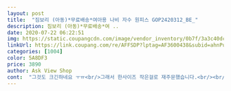 ```yaml
---
layout: post 
title:  "짐보리 (아동)*무료배송*여아용 나비 자수 원피스 GOP2420312_BE_" 
description: 짐보리 (아동)*무료배송*여 ..
date: 2020-07-22 06:22:51 
img: https://static.coupangcdn.com/image/vendor_inventory/0b7f/3a3c40dceb2647d83257d86a8d860146e14b963059e3cdfecce2198780a3.jpg 
linkUrl: https://link.coupang.com/re/AFFSDP?lptag=AF3600438&subid=ahnPublicAsk&pageKey=299232288&itemId=942450906&vendorItemId=70436591044&traceid=V0-113-39c95741e28daa85 
categories: [1004] 
color: 5A8DF3 
price: 3890 
author: Ask View Shop 
cont:  "그것도 크긴하네요 ㅜㅠ<br/>그래서 한사이즈 작은걸로 재주문했습니다.<br/><br/>꼭 입혀야하는 스타일이예요ㅋ<br/>너무 예쁘고 고급스러워요.<br/><br/>너무너무 예쁘게 잘 맞아서<br/>다만 사이즈가 커서<br/>대박세일이라 구매했습니다.<br/><br/>뭘 입혀도 예쁘고 사랑스러운 아가일때<br/>아직 빨아보진 않았는데 상품  가격 대비 매우 만족합니다.<br/> 한번만 입는다해도 만족할 정도예요.<br/> 색상은 흰색에 가까울거라 생각했는데 거의 베이지에 가깝고요.<br/> 조금 도톰합니다.<br/><br/>어깨가 내려오네요<br/>어떻게 이 가격에 이런 상품이 있을까 대만족입니다.<br/>득템한거 같아 엄청 기분좋아요^^이 판매자의 다른  상품도 검색해보려고요.<br/> ^^<br/>어른은 이런 스타일 소화 못하죠.<br/><br/>에어컨 생각하면 딱 좋을거 같기도 해요.<br/><br/>역시 기대이상이예요.<br/><br/>옷은 진짜 최고예요!!!<br/>저렴하고 무배라 그냥 기대없이 구입했는데<br/>짐보리만의 감성이나 디테일을 진짜 좋아하는데... <br/><br/>커서도 입히려고요.<br/><br/>큰 사이즈로 하나 더 주문했어요.<br/><br/>키 110, 몸무게 19킬로 언저리인 6세 딸에게<br/>통짜 원피스입니다.<br/><br/>팔랑거리는 소재 아닌, 톡톡한 느낌의 소재이고<br/>한여름에 입히기엔 조금 두꺼운 재질이기는 한데,<br/>" 
---
```

